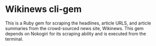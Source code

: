 # Wikinews cli-gem

This is a Ruby gem for scraping the headlines, article URLS, and article summaries from the crowd-sourced news site, Wikinews. This gem depends on Nokogiri for its scraping ability and is executed from the terminal. 

